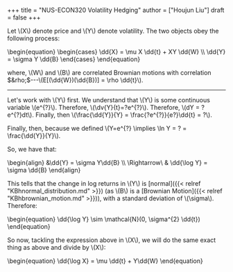 +++
title = "NUS-ECON320 Volatility Hedging"
author = ["Houjun Liu"]
draft = false
+++

Let \\(X\\) denote price and \\(Y\\) denote volatility. The two objects obey the following process:

\begin{equation}
\begin{cases}
\dd{X} = \mu X \dd{t} + XY \dd{W} \\\\
\dd{Y} = \sigma Y \dd{B}
\end{cases}
\end{equation}

where, \\(W\\) and \\(B\\) are correlated Brownian motions with correlation $&rho;$---\\(E[(\dd{W})(\dd{B})] = \rho \dd{t}\\).

---

Let's work with \\(Y\\) first. We understand that \\(Y\\) is some continuous variable \\(e^{?}\\). Therefore, \\(\dv{Y}{t}=?e^{?}\\). Therefore, \\(dY = ?e^{?}dt\\). Finally, then \\(\frac{\dd{Y}}{Y} = \frac{?e^{?}}{e?}\dd{t} = ?\\).

Finally, then, because we defined \\(Y=e^{?} \implies \ln Y = ? = \frac{\dd{Y}}{Y}\\).

So, we have that:

\begin{align}
&\dd{Y} = \sigma Y\dd{B} \\\\
\Rightarrow\ & \dd{\log Y} = \sigma \dd{B}
\end{align}

This tells that the change in log returns in \\(Y\\) is [normal]({{< relref "KBhnormal_distribution.md" >}}) (as \\(B\\) is a [Brownian Motion]({{< relref "KBhbrownian_motion.md" >}})), with a standard deviation of \\(\sigma\\). Therefore:

\begin{equation}
\dd{\log Y} \sim \mathcal{N}(0, \sigma^{2} \dd{t})
\end{equation}

So now, tackling the expression above in \\(X\\), we will do the same exact thing as above and divide by \\(X\\):

\begin{equation}
\dd{\log X} = \mu \dd{t} + Y\dd{W}
\end{equation}